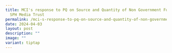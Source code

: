 ```yaml
---
title: MCI's response to PQ on Source and Quantity of Non Government Funding for
  SPH Media Trust
permalink: /mci-s-response-to-pq-on-source-and-quantity-of-non-government-funding-for-sph-media-trust/
date: 2024-04-03
layout: post
description: ""
image: ""
variant: tiptap
---
```


